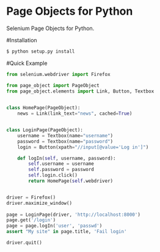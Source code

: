Page Objects for Python
=======================

Selenium Page Objects for Python.

#Installation
```bash
$ python setup.py install
```

#Quick Example

```python
from selenium.webdriver import Firefox

from page_object import PageObject
from page_object.elements import Link, Button, Textbox
 

class HomePage(PageObject):
    news = Link(link_text="news", cached=True)


class LoginPage(PageObject):
    username = Textbox(name="username")
    password = Textbox(name="password")
    login = Button(xpath="//input[@value='Log in']")

    def logIn(self, username, password):
        self.username = username
        self.password = password
        self.login.click()
        return HomePage(self.webdriver)


driver = Firefox()
driver.maximize_window()
 
page = LoginPage(driver, 'http://localhost:8000')
page.get('/login')
page = page.logIn('user', 'passwd')
assert "My site" in page.title, 'Fail login'

driver.quit()
```
